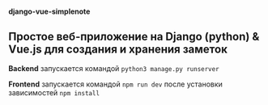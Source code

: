 #### django-vue-simplenote
## Простое веб-приложение на Django (python) & Vue.js для создания и хранения заметок


**Backend** запускается командой
`python3 manage.py runserver`

**Frontend** запускается командой
`npm run dev`
после установки зависимостей `npm install`

